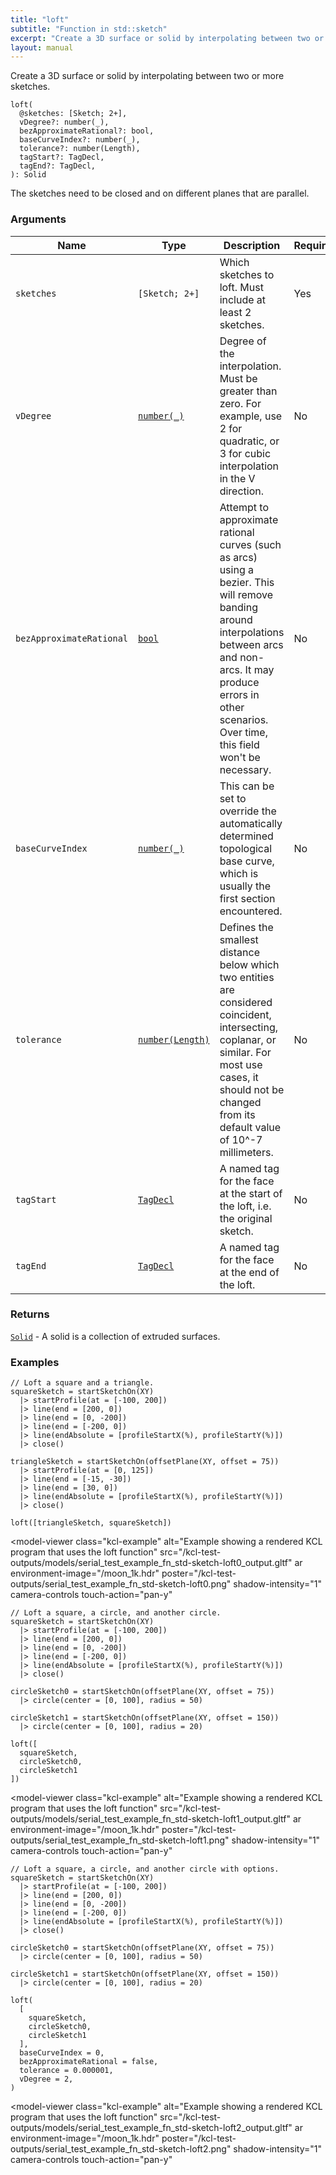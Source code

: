 ```yaml
---
title: "loft"
subtitle: "Function in std::sketch"
excerpt: "Create a 3D surface or solid by interpolating between two or more sketches."
layout: manual
---
```


Create a 3D surface or solid by interpolating between two or more sketches.

```kcl
loft(
  @sketches: [Sketch; 2+],
  vDegree?: number(_),
  bezApproximateRational?: bool,
  baseCurveIndex?: number(_),
  tolerance?: number(Length),
  tagStart?: TagDecl,
  tagEnd?: TagDecl,
): Solid
```

The sketches need to be closed and on different planes that are parallel.

### Arguments

| Name | Type | Description | Required |
|----------|------|-------------|----------|
| `sketches` | `[Sketch; 2+]` | Which sketches to loft. Must include at least 2 sketches. | Yes |
| `vDegree` | [`number(_)`](/docs/kcl-std/types/std-types-number) | Degree of the interpolation. Must be greater than zero. For example, use 2 for quadratic, or 3 for cubic interpolation in the V direction. | No |
| `bezApproximateRational` | [`bool`](/docs/kcl-std/types/std-types-bool) | Attempt to approximate rational curves (such as arcs) using a bezier. This will remove banding around interpolations between arcs and non-arcs. It may produce errors in other scenarios. Over time, this field won't be necessary. | No |
| `baseCurveIndex` | [`number(_)`](/docs/kcl-std/types/std-types-number) | This can be set to override the automatically determined topological base curve, which is usually the first section encountered. | No |
| `tolerance` | [`number(Length)`](/docs/kcl-std/types/std-types-number) | Defines the smallest distance below which two entities are considered coincident, intersecting, coplanar, or similar. For most use cases, it should not be changed from its default value of 10^-7 millimeters. | No |
| `tagStart` | [`TagDecl`](/docs/kcl-std/types/std-types-TagDecl) | A named tag for the face at the start of the loft, i.e. the original sketch. | No |
| `tagEnd` | [`TagDecl`](/docs/kcl-std/types/std-types-TagDecl) | A named tag for the face at the end of the loft. | No |

### Returns

[`Solid`](/docs/kcl-std/types/std-types-Solid) - A solid is a collection of extruded surfaces.


### Examples

```kcl
// Loft a square and a triangle.
squareSketch = startSketchOn(XY)
  |> startProfile(at = [-100, 200])
  |> line(end = [200, 0])
  |> line(end = [0, -200])
  |> line(end = [-200, 0])
  |> line(endAbsolute = [profileStartX(%), profileStartY(%)])
  |> close()

triangleSketch = startSketchOn(offsetPlane(XY, offset = 75))
  |> startProfile(at = [0, 125])
  |> line(end = [-15, -30])
  |> line(end = [30, 0])
  |> line(endAbsolute = [profileStartX(%), profileStartY(%)])
  |> close()

loft([triangleSketch, squareSketch])

```


<model-viewer
  class="kcl-example"
  alt="Example showing a rendered KCL program that uses the loft function"
  src="/kcl-test-outputs/models/serial_test_example_fn_std-sketch-loft0_output.gltf"
  ar
  environment-image="/moon_1k.hdr"
  poster="/kcl-test-outputs/serial_test_example_fn_std-sketch-loft0.png"
  shadow-intensity="1"
  camera-controls
  touch-action="pan-y"
>
</model-viewer>

```kcl
// Loft a square, a circle, and another circle.
squareSketch = startSketchOn(XY)
  |> startProfile(at = [-100, 200])
  |> line(end = [200, 0])
  |> line(end = [0, -200])
  |> line(end = [-200, 0])
  |> line(endAbsolute = [profileStartX(%), profileStartY(%)])
  |> close()

circleSketch0 = startSketchOn(offsetPlane(XY, offset = 75))
  |> circle(center = [0, 100], radius = 50)

circleSketch1 = startSketchOn(offsetPlane(XY, offset = 150))
  |> circle(center = [0, 100], radius = 20)

loft([
  squareSketch,
  circleSketch0,
  circleSketch1
])

```


<model-viewer
  class="kcl-example"
  alt="Example showing a rendered KCL program that uses the loft function"
  src="/kcl-test-outputs/models/serial_test_example_fn_std-sketch-loft1_output.gltf"
  ar
  environment-image="/moon_1k.hdr"
  poster="/kcl-test-outputs/serial_test_example_fn_std-sketch-loft1.png"
  shadow-intensity="1"
  camera-controls
  touch-action="pan-y"
>
</model-viewer>

```kcl
// Loft a square, a circle, and another circle with options.
squareSketch = startSketchOn(XY)
  |> startProfile(at = [-100, 200])
  |> line(end = [200, 0])
  |> line(end = [0, -200])
  |> line(end = [-200, 0])
  |> line(endAbsolute = [profileStartX(%), profileStartY(%)])
  |> close()

circleSketch0 = startSketchOn(offsetPlane(XY, offset = 75))
  |> circle(center = [0, 100], radius = 50)

circleSketch1 = startSketchOn(offsetPlane(XY, offset = 150))
  |> circle(center = [0, 100], radius = 20)

loft(
  [
    squareSketch,
    circleSketch0,
    circleSketch1
  ],
  baseCurveIndex = 0,
  bezApproximateRational = false,
  tolerance = 0.000001,
  vDegree = 2,
)

```


<model-viewer
  class="kcl-example"
  alt="Example showing a rendered KCL program that uses the loft function"
  src="/kcl-test-outputs/models/serial_test_example_fn_std-sketch-loft2_output.gltf"
  ar
  environment-image="/moon_1k.hdr"
  poster="/kcl-test-outputs/serial_test_example_fn_std-sketch-loft2.png"
  shadow-intensity="1"
  camera-controls
  touch-action="pan-y"
>
</model-viewer>


